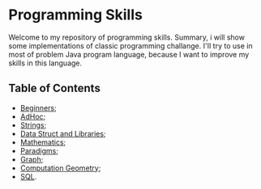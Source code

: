 # Programming Skills

Welcome to my repository of programming skills. Summary, i will show some implementations of classic programming challange. I'II try to use in most of problem Java program language, because I want to improve my skills in this language.

## Table of Contents

- [Beginners](https://github.com/neemiasbsilva/programming-skills/tree/main/beginner);
- [AdHoc](https://github.com/neemiasbsilva/programming-skills/tree/main/adhoc);
- [Strings]();
- [Data Struct and Libraries]();
- [Mathematics]();
- [Paradigms]();
- [Graph]();
- [Computation Geometry]();
- [SQL]().
